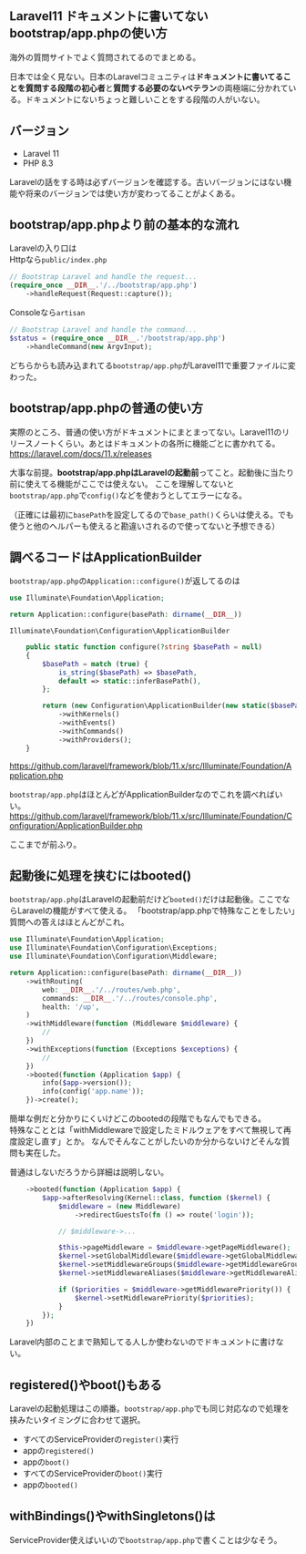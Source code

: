 Laravel11 ドキュメントに書いてないbootstrap/app.phpの使い方
----

海外の質問サイトでよく質問されてるのでまとめる。

日本では全く見ない。日本のLaravelコミュニティは**ドキュメントに書いてることを質問する段階の初心者**と**質問する必要のないベテラン**の両極端に分かれている。ドキュメントにないちょっと難しいことをする段階の人がいない。

## バージョン
- Laravel 11
- PHP 8.3

Laravelの話をする時は必ずバージョンを確認する。古いバージョンにはない機能や将来のバージョンでは使い方が変わってることがよくある。

## bootstrap/app.phpより前の基本的な流れ
Laravelの入り口は  
Httpなら`public/index.php`
```php
// Bootstrap Laravel and handle the request...
(require_once __DIR__.'/../bootstrap/app.php')
    ->handleRequest(Request::capture());
```

Consoleなら`artisan`
```php
// Bootstrap Laravel and handle the command...
$status = (require_once __DIR__.'/bootstrap/app.php')
    ->handleCommand(new ArgvInput);
```

どちらからも読み込まれてる`bootstrap/app.php`がLaravel11で重要ファイルに変わった。

## bootstrap/app.phpの普通の使い方
実際のところ、普通の使い方がドキュメントにまとまってない。Laravel11のリリースノートくらい。あとはドキュメントの各所に機能ごとに書かれてる。
https://laravel.com/docs/11.x/releases

大事な前提。**bootstrap/app.phpはLaravelの起動前**ってこと。起動後に当たり前に使えてる機能がここでは使えない。
ここを理解してないと`bootstrap/app.php`で`config()`などを使おうとしてエラーになる。

（正確には最初に`basePath`を設定してるので`base_path()`くらいは使える。でも使うと他のヘルパーも使えると勘違いされるので使ってないと予想できる）

## 調べるコードはApplicationBuilder
`bootstrap/app.php`の`Application::configure()`が返してるのは
```php
use Illuminate\Foundation\Application;

return Application::configure(basePath: dirname(__DIR__))
```
`Illuminate\Foundation\Configuration\ApplicationBuilder`
```php
    public static function configure(?string $basePath = null)
    {
        $basePath = match (true) {
            is_string($basePath) => $basePath,
            default => static::inferBasePath(),
        };

        return (new Configuration\ApplicationBuilder(new static($basePath)))
            ->withKernels()
            ->withEvents()
            ->withCommands()
            ->withProviders();
    }
```
https://github.com/laravel/framework/blob/11.x/src/Illuminate/Foundation/Application.php

`bootstrap/app.php`はほとんどがApplicationBuilderなのでこれを調べればいい。  
https://github.com/laravel/framework/blob/11.x/src/Illuminate/Foundation/Configuration/ApplicationBuilder.php

ここまでが前ふり。

## 起動後に処理を挟むにはbooted()
`bootstrap/app.php`はLaravelの起動前だけど`booted()`だけは起動後。ここでならLaravelの機能がすべて使える。
「bootstrap/app.phpで特殊なことをしたい」質問への答えはほとんどがこれ。

```php
use Illuminate\Foundation\Application;
use Illuminate\Foundation\Configuration\Exceptions;
use Illuminate\Foundation\Configuration\Middleware;

return Application::configure(basePath: dirname(__DIR__))
    ->withRouting(
        web: __DIR__.'/../routes/web.php',
        commands: __DIR__.'/../routes/console.php',
        health: '/up',
    )
    ->withMiddleware(function (Middleware $middleware) {
        //
    })
    ->withExceptions(function (Exceptions $exceptions) {
        //
    })
    ->booted(function (Application $app) {
        info($app->version());
        info(config('app.name'));
    })->create();
```

簡単な例だと分かりにくいけどこのbootedの段階でもなんでもできる。  
特殊なこととは「withMiddlewareで設定したミドルウェアをすべて無視して再度設定し直す」とか。
なんでそんなことがしたいのか分からないけどそんな質問も実在した。

普通はしないだろうから詳細は説明しない。

```php
    ->booted(function (Application $app) {
        $app->afterResolving(Kernel::class, function ($kernel) {
            $middleware = (new Middleware)
                ->redirectGuestsTo(fn () => route('login'));

            // $middleware->...

            $this->pageMiddleware = $middleware->getPageMiddleware();
            $kernel->setGlobalMiddleware($middleware->getGlobalMiddleware());
            $kernel->setMiddlewareGroups($middleware->getMiddlewareGroups());
            $kernel->setMiddlewareAliases($middleware->getMiddlewareAliases());

            if ($priorities = $middleware->getMiddlewarePriority()) {
                $kernel->setMiddlewarePriority($priorities);
            }
        });
    })
```

Laravel内部のことまで熟知してる人しか使わないのでドキュメントに書けない。

## registered()やboot()もある
Laravelの起動処理はこの順番。`bootstrap/app.php`でも同じ対応なので処理を挟みたいタイミングに合わせて選択。

- すべてのServiceProviderの`register()`実行
- appの`registered()`
- appの`boot()`
- すべてのServiceProviderの`boot()`実行
- appの`booted()`

## withBindings()やwithSingletons()は
ServiceProvider使えばいいので`bootstrap/app.php`で書くことは少なそう。

